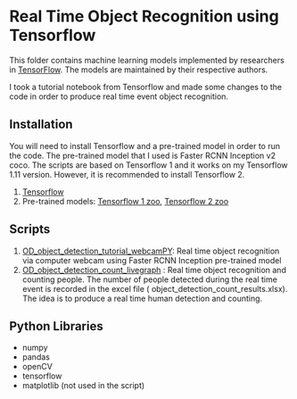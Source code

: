 # Real Time Object Recognition using Tensorflow

This folder contains machine learning models implemented by researchers in [TensorFlow](https://tensorflow.org). The models are maintained by their respective authors.

I took a tutorial notebook from Tensorflow and made some changes to the code in order to produce real time event object recognition. 

## Installation

You will need to install Tensorflow and a pre-trained model in order to run the code. The pre-trained model that I used is Faster RCNN Inception v2 coco. The scripts are based on Tensorflow 1 and it works on my Tensorflow 1.11 version. However, it is recommended to install Tensorflow 2.
1. [Tensorflow](https://www.tensorflow.org/install)
2. Pre-trained models: [Tensorflow 1 zoo](https://github.com/tensorflow/models/blob/master/research/object_detection/g3doc/tf1_detection_zoo.md), [Tensorflow 2 zoo](https://github.com/tensorflow/models/blob/master/research/object_detection/g3doc/tf2_detection_zoo.md)


## Scripts

1. [OD_object_detection_tutorial_webcamPY](https://github.com/yvien226/Useful-Python-Scripts/blob/master/Deep%20Learning/Real%20Time%20Object%20Recognition/OD_object_detection_tutorial_webcamPY.py): Real time object recognition via computer webcam using Faster RCNN Inception pre-trained model
2. [OD_object_detection_count_livegraph](https://github.com/yvien226/Useful-Python-Scripts/blob/master/Deep%20Learning/Real%20Time%20Object%20Recognition/OD_object_detection_count_livegraph.py) : Real time object recognition and counting people. The number of people detected during the real time event is recorded in the excel file ( object_detection_count_results.xlsx). The idea is to produce a real time human detection and counting.

## Python Libraries
- numpy
- pandas
- openCV
- tensorflow
- matplotlib (not used in the script)
